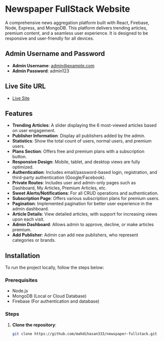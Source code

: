# Newspaper FullStack Website

A comprehensive news aggregation platform built with React, Firebase, Node, Express, and MongoDB. This platform delivers trending articles, premium content, and a seamless user experience. It is designed to be responsive and user-friendly for all devices.

## Admin Username and Password

- **Admin Username**: admin@example.com
- **Admin Password**: admin123

## Live Site URL

- [Live Site](https://news-orbit-4f192.web.app/)

## Features

- **Trending Articles**: A slider displaying the 6 most-viewed articles based on user engagement.
- **Publisher Information**: Display all publishers added by the admin.
- **Statistics**: Show the total count of users, normal users, and premium users.
- **Plans Section**: Offers free and premium plans with a subscription button.
- **Responsive Design**: Mobile, tablet, and desktop views are fully optimized.
- **Authentication**: Includes email/password-based login, registration, and third-party authentication (Google/Facebook).
- **Private Routes**: Includes user and admin-only pages such as Dashboard, My Articles, Premium Articles, etc.
- **Sweet Alerts/Notifications**: For all CRUD operations and authentication.
- **Subscription Page**: Offers various subscription plans for premium users.
- **Pagination**: Implemented pagination for better user experience in the admin dashboard.
- **Article Details**: View detailed articles, with support for increasing views upon each visit.
- **Admin Dashboard**: Allows admin to approve, decline, or make articles premium.
- **Add Publisher**: Admin can add new publishers, who represent categories or brands.

## Installation

To run the project locally, follow the steps below:

### Prerequisites

- Node.js
- MongoDB (Local or Cloud Database)
- Firebase (For authentication and database)

### Steps

1. **Clone the repository**:
   ```bash
   git clone https://github.com/mahdihasan333/newspaper-fullstack.git
